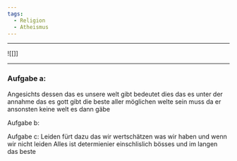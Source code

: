 ```yaml
---
tags:
  - Religion
  - Atheismus
---
```


---

![[]]

---

### Aufgabe a:
Angesichts dessen das es unsere welt gibt bedeutet dies das es unter der annahme das es gott gibt die beste aller möglichen welte sein muss da er ansonsten keine welt es dann gäbe

Aufgabe b:



Aufgabe c:
Leiden fürt dazu das wir wertschätzen was wir haben und wenn wir nicht leiden
Alles ist determienier einschlislich bösses und im langen das beste 


